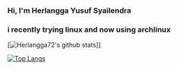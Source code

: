 ### Hi, I'm Herlangga Yusuf Syailendra
### i recently trying linux and now using archlinux
[![Herlangga72's github stats](https://github-readme-stats.vercel.app/api?username=herlangga72)]]


[![Top Langs](https://github-readme-stats.vercel.app/api/top-langs/?username=herlangga72)](#)
